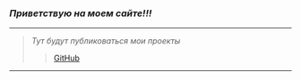 ### _**Приветствую на моем сайте!!!**_
***
> _Тут будут публиковаться мои проекты_ 
> 
>> [GitHub](https://github.com/YurinaOlga "Мой профиль на GitHub")

***
